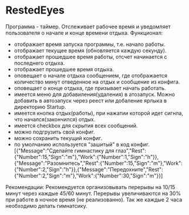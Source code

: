 # RestedEyes
Программа - таймер. Отслеживает рабочее время и уведомляет пользователя о начале и конце времени отдыха.
Функционал:
* отображает время запуска программы, т.е. начало работы.
* отображает текущее время (обновляется каждую секунду).
* отображает прошедшее время работы, отсчет начинается с последнего отдыха.
* отображает прошедшее время отдыха.
* оповещает о начале отдыха сообщением, где отображается количество минут отведенное на отдых и сообщение из конфига.
* оповещает о конце отдыха, где призывает начать работать.
* имеется меню для добавиления(удаления) в атозапуск. Можно добавить в автозапуск через реест или добаление ярлыка в директорию Startup.
* имеется кнопка отдых(работы), при нажатии которой идет сигнла, что начался(закончился) отдых.
* имеется checkbox для скрытия всех сообщений.
* можно подгрузить свой конфиг.
* можно сохранить текущий конфиг.
* по умолчанию используется "зашитый" в код конфиг.
[{"Message":"Сделайте гимнастику для глаз","Rest":{"Number":15,"Sign":"m"},"Work":{"Number":1,"Sign":"h"}},{"Message":"Разомнитесь","Rest":{"Number":15,"Sign":"m"},"Work":{"Number":2,"Sign":"h"}},{"Message":"Передохните","Rest":{"Number":2,"Sign":"m"},"Work":{"Number":30,"Sign":"m"}}]

Рекомендации:
Рекомендуется организовывать перерывы на 10/15 минут через каждые 45/60 минут. 
Перерывы увеличиваются на 30% при работе в ночное время (не реализованно).
Так же каждые 2 часа необходимо делать гимнатсику. 
